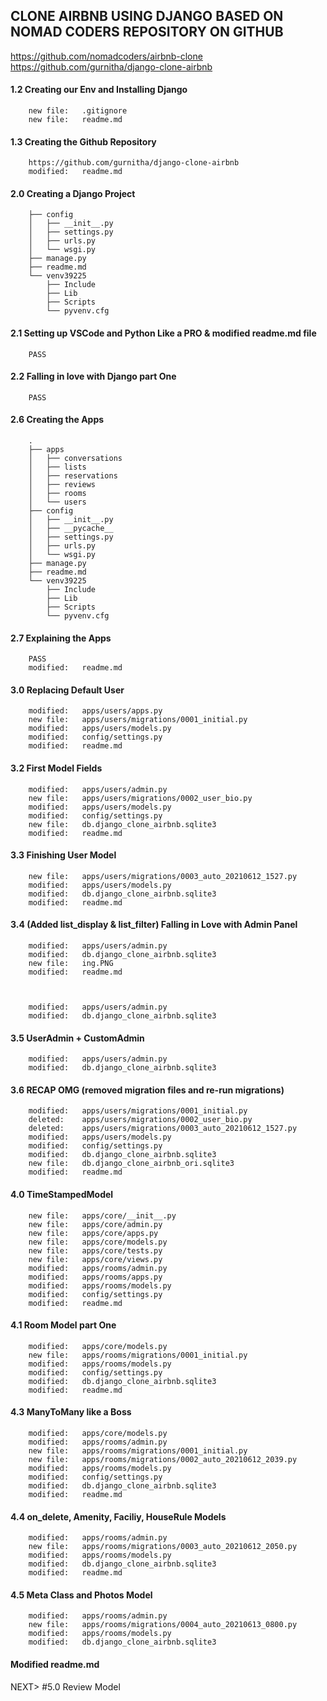 ## CLONE AIRBNB USING DJANGO BASED ON NOMAD CODERS REPOSITORY ON GITHUB

https://github.com/nomadcoders/airbnb-clone
https://github.com/gurnitha/django-clone-airbnb

#### 1.2 Creating our Env and Installing Django

        new file:   .gitignore
        new file:   readme.md

#### 1.3 Creating the Github Repository

		https://github.com/gurnitha/django-clone-airbnb        
		modified:   readme.md

#### 2.0 Creating a Django Project

		├── config
		│   ├── __init__.py
		│   ├── settings.py
		│   ├── urls.py
		│   └── wsgi.py
		├── manage.py
		├── readme.md
		└── venv39225
		    ├── Include
		    ├── Lib
		    ├── Scripts
		    └── pyvenv.cfg

#### 2.1 Setting up VSCode and Python Like a PRO & modified readme.md file

		PASS

#### 2.2 Falling in love with Django part One

		PASS

#### 2.6 Creating the Apps

		.
		├── apps
		│	├── conversations
		│	├── lists
		│	├── reservations
		│	├── reviews
		│	├── rooms
		│	└── users
		├── config
		│	├── __init__.py
		│	├── __pycache__
		│	├── settings.py
		│	├── urls.py
		│	└── wsgi.py
		├── manage.py
		├── readme.md
		└── venv39225
		    ├── Include
		    ├── Lib
		    ├── Scripts
		    └── pyvenv.cfg

#### 2.7 Explaining the Apps

		PASS
        modified:   readme.md		

#### 3.0 Replacing Default User

        modified:   apps/users/apps.py
        new file:   apps/users/migrations/0001_initial.py
        modified:   apps/users/models.py
        modified:   config/settings.py
        modified:   readme.md

#### 3.2 First Model Fields

        modified:   apps/users/admin.py
        new file:   apps/users/migrations/0002_user_bio.py
        modified:   apps/users/models.py
        modified:   config/settings.py
        new file:   db.django_clone_airbnb.sqlite3
        modified:   readme.md

#### 3.3 Finishing User Model

        new file:   apps/users/migrations/0003_auto_20210612_1527.py
        modified:   apps/users/models.py
        modified:   db.django_clone_airbnb.sqlite3
        modified:   readme.md

#### 3.4 (Added list_display & list_filter) Falling in Love with Admin Panel

        modified:   apps/users/admin.py
        modified:   db.django_clone_airbnb.sqlite3
        new file:   ing.PNG
        modified:   readme.md



        modified:   apps/users/admin.py
        modified:   db.django_clone_airbnb.sqlite3

#### 3.5 UserAdmin + CustomAdmin

        modified:   apps/users/admin.py
        modified:   db.django_clone_airbnb.sqlite3

#### 3.6 RECAP OMG (removed migration files and re-run migrations)

        modified:   apps/users/migrations/0001_initial.py
        deleted:    apps/users/migrations/0002_user_bio.py
        deleted:    apps/users/migrations/0003_auto_20210612_1527.py
        modified:   apps/users/models.py
        modified:   config/settings.py
        modified:   db.django_clone_airbnb.sqlite3
        new file:   db.django_clone_airbnb_ori.sqlite3
        modified:   readme.md

#### 4.0 TimeStampedModel

        new file:   apps/core/__init__.py
        new file:   apps/core/admin.py
        new file:   apps/core/apps.py
        new file:   apps/core/models.py
        new file:   apps/core/tests.py
        new file:   apps/core/views.py
        modified:   apps/rooms/admin.py
        modified:   apps/rooms/apps.py
        modified:   apps/rooms/models.py
        modified:   config/settings.py
        modified:   readme.md

#### 4.1 Room Model part One

        modified:   apps/core/models.py
        new file:   apps/rooms/migrations/0001_initial.py
        modified:   apps/rooms/models.py
        modified:   config/settings.py
        modified:   db.django_clone_airbnb.sqlite3
        modified:   readme.md

#### 4.3 ManyToMany like a Boss

        modified:   apps/core/models.py
        modified:   apps/rooms/admin.py
        new file:   apps/rooms/migrations/0001_initial.py
        new file:   apps/rooms/migrations/0002_auto_20210612_2039.py
        modified:   apps/rooms/models.py
        modified:   config/settings.py
        modified:   db.django_clone_airbnb.sqlite3
        modified:   readme.md

#### 4.4 on_delete, Amenity, Faciliy, HouseRule Models

        modified:   apps/rooms/admin.py
        new file:   apps/rooms/migrations/0003_auto_20210612_2050.py
        modified:   apps/rooms/models.py
        modified:   db.django_clone_airbnb.sqlite3
        modified:   readme.md

#### 4.5 Meta Class and Photos Model

        modified:   apps/rooms/admin.py
        new file:   apps/rooms/migrations/0004_auto_20210613_0800.py
        modified:   apps/rooms/models.py
        modified:   db.django_clone_airbnb.sqlite3

#### Modified readme.md

NEXT>  #5.0 Review Model




































































































